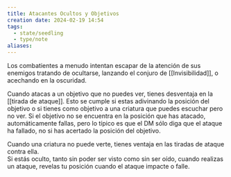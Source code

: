 ```yaml
---
title: Atacantes Ocultos y Objetivos
creation date: 2024-02-19 14:54
tags:
  - state/seedling
  - type/note
aliases:
---
```

Los combatientes a menudo intentan escapar de la atención de sus enemigos tratando de ocultarse, lanzando el conjuro de [[Invisibilidad]], o acechando en la oscuridad.  

Cuando atacas a un objetivo que no puedes ver, tienes desventaja en la [[tirada de ataque]]. Esto se cumple si estas adivinando la posición del objetivo o si tienes como objetivo a una criatura que puedes escuchar pero no ver. Si el objetivo no se encuentra en la posición que has atacado, automáticamente fallas, pero lo típico es que el DM sólo diga que el ataque ha fallado, no si has acertado la posición del objetivo.  

Cuando una criatura no puede verte, tienes ventaja en las tiradas de ataque contra ella.  
Si estás oculto, tanto sin poder ser visto como sin ser oído, cuando realizas un ataque, revelas tu posición cuando el ataque impacte o falle.  


 
